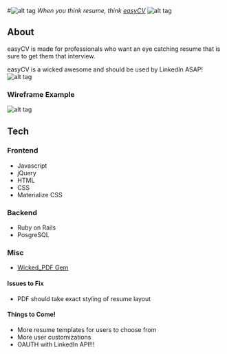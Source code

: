 #![alt tag](http://i.imgur.com/TkaVD9e.png)
*When you think resume, think [easyCV](https://easycv.herokuapp.com/)*
![alt tag](http://i.imgur.com/rh6j2fLh.png)



## About

easyCV is made for professionals who want an eye catching resume 
that is sure to get them that interview. 

easyCV is a wicked awesome and should be used by LinkedIn ASAP!
![alt tag](https://media.giphy.com/media/o0vwzuFwCGAFO/giphy.gif)

### Wireframe Example

![alt tag](http://i.imgur.com/IodFqn4m.jpg)


## Tech

### Frontend
* Javascript
* jQuery
* HTML
* CSS
* Materialize CSS

### Backend
* Ruby on Rails
* PosgreSQL

### Misc
* [Wicked_PDF Gem](https://github.com/mileszs/wicked_pdf)

#### Issues to Fix
* PDF should take exact styling of resume layout

#### Things to Come!
* More resume templates for users to choose from
* More user customizations
* OAUTH with LinkedIn API!!!
